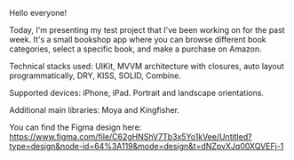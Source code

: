Hello everyone!

Today, I'm presenting my test project that I've been working on for the past week. It's a small bookshop app where you can browse different book categories, select a specific book, and make a purchase on Amazon.

Technical stacks used: UIKit, MVVM architecture with closures, auto layout programmatically, DRY, KISS, SOLID, Combine.

Supported devices: iPhone, iPad. Portrait and landscape orientations.

Additional main libraries: Moya and Kingfisher.

You can find the Figma design here: https://www.figma.com/file/C62gHNShV7Tb3x5Yo1kVee/Untitled?type=design&node-id=64%3A119&mode=design&t=dNZpvXJq00XQVEFj-1
